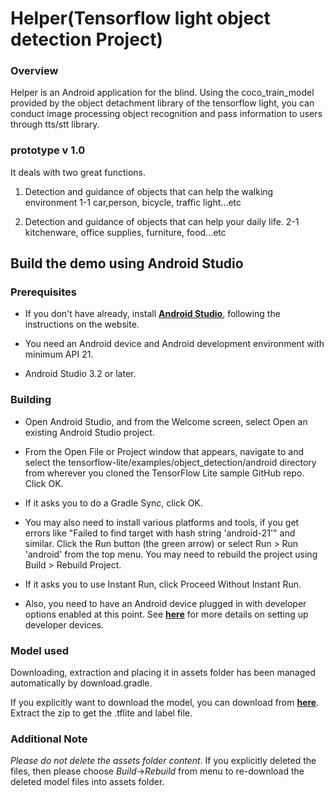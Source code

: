 # Helper(Tensorflow light object detection Project)
### Overview
Helper is an Android application for the blind.
Using the coco_train_model provided by the object detachment library of the tensorflow light, you can conduct image processing object recognition and pass information to users through tts/stt library.

<!-- TODO(b/124116863): Add app screenshot. -->

### prototype v 1.0

It deals with two great functions.

1. Detection and guidance of objects that can help the walking environment
    1-1 car,person, bicycle, traffic light...etc 

2. Detection and guidance of objects that can help your daily life.
    2-1 kitchenware, office supplies, furniture, food...etc


## Build the demo using Android Studio



### Prerequisites

* If you don't have already, install **[Android Studio](https://developer.android.com/studio/index.html)**, following the instructions on the website.

* You need an Android device and Android development environment with minimum API 21.
* Android Studio 3.2 or later.

### Building
* Open Android Studio, and from the Welcome screen, select Open an existing Android Studio project.

* From the Open File or Project window that appears, navigate to and select the tensorflow-lite/examples/object_detection/android directory from wherever you cloned the TensorFlow Lite sample GitHub repo. Click OK.

* If it asks you to do a Gradle Sync, click OK.

* You may also need to install various platforms and tools, if you get errors like "Failed to find target with hash string 'android-21'" and similar.
Click the Run button (the green arrow) or select Run > Run 'android' from the top menu. You may need to rebuild the project using Build > Rebuild Project.

* If it asks you to use Instant Run, click Proceed Without Instant Run.

* Also, you need to have an Android device plugged in with developer options enabled at this point. See **[here](https://developer.android.com/studio/run/device)** for more details on setting up developer devices.


### Model used
Downloading, extraction and placing it in assets folder has been managed automatically by download.gradle.

If you explicitly want to download the model, you can download from **[here](http://storage.googleapis.com/download.tensorflow.org/models/tflite/coco_ssd_mobilenet_v1_1.0_quant_2018_06_29.zip)**. Extract the zip to get the .tflite and label file.

### Additional Note
_Please do not delete the assets folder content_. If you explicitly deleted the files, then please choose *Build*->*Rebuild* from menu to re-download the deleted model files into assets folder.
